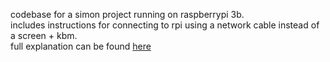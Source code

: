 codebase for a simon project running on raspberrypi 3b.\
includes instructions for connecting to rpi using a network cable instead of a screen + kbm.\
full explanation can be found [here](https://www.tomshardware.com/reviews/raspberry-pi-headless-setup-how-to,6028.html)
